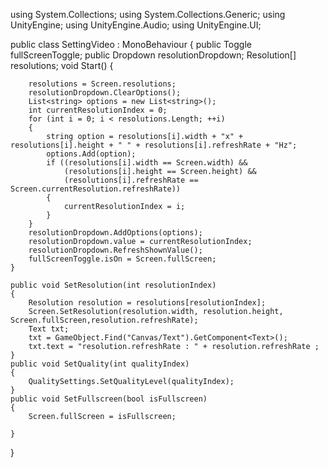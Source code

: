 using System.Collections;
using System.Collections.Generic;
using UnityEngine;
using UnityEngine.Audio;
using UnityEngine.UI;

public class SettingVideo : MonoBehaviour
{
    public Toggle fullScreenToggle;
    public Dropdown resolutionDropdown;
    Resolution[] resolutions;
    void Start()
    {

        resolutions = Screen.resolutions;
        resolutionDropdown.ClearOptions();
        List<string> options = new List<string>();
        int currentResolutionIndex = 0;
        for (int i = 0; i < resolutions.Length; ++i)
        {
            string option = resolutions[i].width + "x" + resolutions[i].height + " " + resolutions[i].refreshRate + "Hz";
            options.Add(option);
            if ((resolutions[i].width == Screen.width) &&
                (resolutions[i].height == Screen.height) &&
                (resolutions[i].refreshRate == Screen.currentResolution.refreshRate))
            {
                currentResolutionIndex = i;
            }
        }
        resolutionDropdown.AddOptions(options);
        resolutionDropdown.value = currentResolutionIndex;
        resolutionDropdown.RefreshShownValue();
        fullScreenToggle.isOn = Screen.fullScreen;
    }

    public void SetResolution(int resolutionIndex)
    {
        Resolution resolution = resolutions[resolutionIndex];
        Screen.SetResolution(resolution.width, resolution.height, Screen.fullScreen,resolution.refreshRate);
        Text txt;
        txt = GameObject.Find("Canvas/Text").GetComponent<Text>();
        txt.text = "resolution.refreshRate : " + resolution.refreshRate ;
    }
    public void SetQuality(int qualityIndex)
    {
        QualitySettings.SetQualityLevel(qualityIndex);
    }
    public void SetFullscreen(bool isFullscreen)
    {
        Screen.fullScreen = isFullscreen;

    }
}
